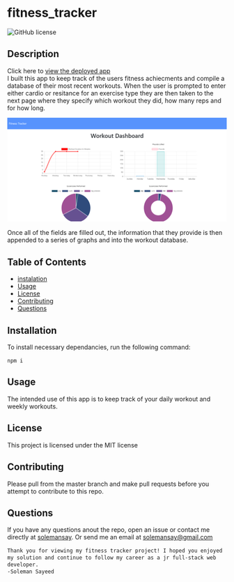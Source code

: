 # fitness_tracker

  ![GitHub license](https://img.shields.io/badge/license-MIT-blue.svg)

  ## Description 
  Click here to [view the deployed app](https://fast-headland-69247.herokuapp.com/)
  <br>
  I built this app to keep track of the users fitness achiecments and compile a database of their most recent workouts. When the user is prompted to enter either cardio or resitance for an exercise type they are then taken to the next page where they specify which workout they did, how many reps and for how long. 

  <img src= "assets/graphPage.png" alt = "information page">

  Once all of the fields are filled out, the information that they provide is then appended to a series of graphs and into the workout database.

  ## Table of Contents 
  
  * [instalation](#instalation)
  * [Usage](#usage)
  * [License](#license)
  * [Contributing](#contributing)
  * [Questions](#questions)
  
  ## Installation 
  
  To install necessary dependancies, run the following command: 
  ```
  npm i
  ```
  ## Usage
  
   The intended use of this app is to keep track of your daily workout and weekly workouts.
  
  ## License
  
  This project is licensed under the MIT license 
  
  ## Contributing
  
  Please pull from the master branch and make pull requests before you attempt to contribute to this repo.
  

 ## Questions
  
 If you have any questions anout the repo, open an issue or contact me directly at [solemansay](https://github.com/solemansay/). 
 Or send me an email at solemansay@gmail.com

 ```
Thank you for viewing my fitness tracker project! I hoped you enjoyed my solution and continue to follow my career as a jr full-stack web developer. 
-Soleman Sayeed
```